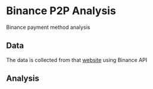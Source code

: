 # Binance P2P Analysis
Binance payment method analysis


## Data
The data is collected from that [website](https://p2p.binance.com/trade/sell/USDT?fiat=EGP&payment=all-payments) using Binance API


## Analysis
